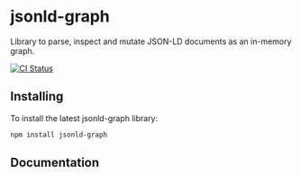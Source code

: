 # jsonld-graph
Library to parse, inspect and mutate JSON-LD documents as an in-memory graph.

[![CI Status](https://github.com/riteshrao/jsonld-graph/workflows/CI/badge.svg)](https://github.com/riteshrao/jsonld-graph/workflows/CI/badge.svg)

## Installing
To install the latest jsonld-graph library:

```bash
npm install jsonld-graph
```

## Documentation
<TBD>
<TBD>